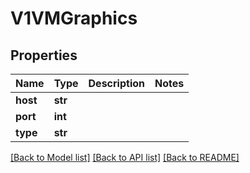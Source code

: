 # V1VMGraphics

## Properties
Name | Type | Description | Notes
------------ | ------------- | ------------- | -------------
**host** | **str** |  |
**port** | **int** |  |
**type** | **str** |  |

[[Back to Model list]](../README.md#documentation-for-models) [[Back to API list]](../README.md#documentation-for-api-endpoints) [[Back to README]](../README.md)


